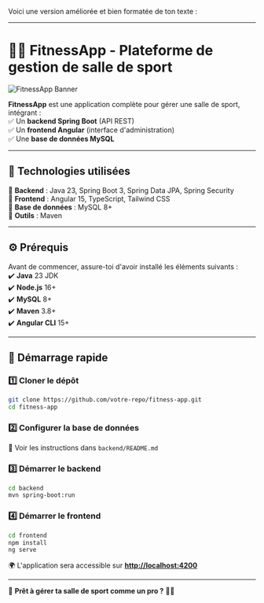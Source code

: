 Voici une version améliorée et bien formatée de ton texte :  

---

# 🏋️‍♂️ **FitnessApp - Plateforme de gestion de salle de sport**  

![FitnessApp Banner](https://via.placeholder.com/800x200.png?text=FitnessApp+Banner)  

**FitnessApp** est une application complète pour gérer une salle de sport, intégrant :  
✅ Un **backend Spring Boot** (API REST)  
✅ Un **frontend Angular** (interface d'administration)  
✅ Une **base de données MySQL**  

---  

## 🚀 **Technologies utilisées**  
🔹 **Backend** : Java 23, Spring Boot 3, Spring Data JPA, Spring Security  
🔹 **Frontend** : Angular 15, TypeScript, Tailwind CSS  
🔹 **Base de données** : MySQL 8+  
🔹 **Outils** : Maven  

---  

## ⚙️ **Prérequis**  
Avant de commencer, assure-toi d'avoir installé les éléments suivants :  
✔️ **Java** 23 JDK  
✔️ **Node.js** 16+  
✔️ **MySQL** 8+  
✔️ **Maven** 3.8+  
✔️ **Angular CLI** 15+  

---  

## 🚀 **Démarrage rapide**  

### 1️⃣ Cloner le dépôt  
```bash
git clone https://github.com/votre-repo/fitness-app.git
cd fitness-app
```  

### 2️⃣ Configurer la base de données  
📌 Voir les instructions dans `backend/README.md`  

### 3️⃣ Démarrer le backend  
```bash
cd backend
mvn spring-boot:run
```  

### 4️⃣ Démarrer le frontend  
```bash
cd frontend
npm install
ng serve
```  
🌍 L'application sera accessible sur **[http://localhost:4200](http://localhost:4200)**  

---

💪 **Prêt à gérer ta salle de sport comme un pro ?** 🚀🔥